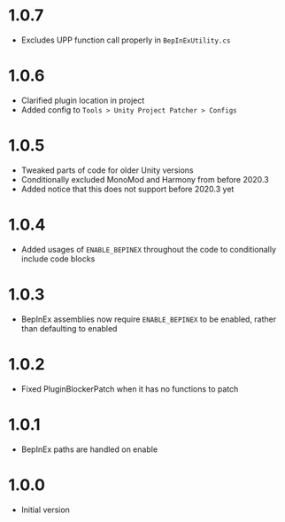 ﻿# 1.0.7

- Excludes UPP function call properly in `BepInExUtility.cs`

# 1.0.6

- Clarified plugin location in project
- Added config to `Tools > Unity Project Patcher > Configs`

# 1.0.5

- Tweaked parts of code for older Unity versions
- Conditionally excluded MonoMod and Harmony from before 2020.3
- Added notice that this does not support before 2020.3 yet

# 1.0.4

- Added usages of `ENABLE_BEPINEX` throughout the code to conditionally include code blocks

# 1.0.3

- BepInEx assemblies now require `ENABLE_BEPINEX` to be enabled, rather than defaulting to enabled

# 1.0.2

- Fixed PluginBlockerPatch when it has no functions to patch

# 1.0.1

- BepInEx paths are handled on enable

# 1.0.0

- Initial version